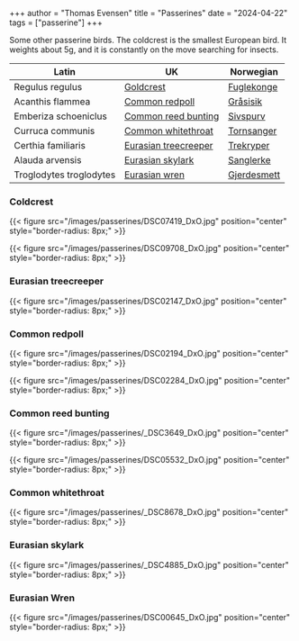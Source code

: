 +++
author = "Thomas Evensen"
title = "Passerines"
date = "2024-04-22"
tags = ["passerine"]
+++

Some other passerine birds. The coldcrest is the smallest European bird. It weights about 5g,
and it is constantly on the move searching for insects.

| Latin      | UK | Norwegian |
| --------- |  --------- |    --------- |
| Regulus regulus | [Goldcrest](https://en.wikipedia.org/wiki/Goldcrest) |  [Fuglekonge](https://no.wikipedia.org/wiki/Fuglekonge) |
| Acanthis flammea | [Common redpoll](https://en.wikipedia.org/wiki/Common_redpoll) |  [Gråsisik](https://no.wikipedia.org/wiki/Gråsisik) |
| Emberiza schoeniclus  | [Common reed bunting](https://en.wikipedia.org/wiki/Common_reed_bunting) |   [Sivspurv](https://no.wikipedia.org/wiki/Sivspurv)     |
| Curruca communis  | [Common whitethroat](https://en.wikipedia.org/wiki/Common_whitethroat) |   [Tornsanger](https://no.wikipedia.org/wiki/Tornsanger)     |
| Certhia familiaris | [Eurasian treecreeper](https://en.wikipedia.org/wiki/Eurasian_treecreeper) |  [Trekryper](https://no.wikipedia.org/wiki/Trekryper) |
| Alauda arvensis | [Eurasian skylark](https://en.wikipedia.org/wiki/Eurasian_skylark) |  [Sanglerke](https://no.wikipedia.org/wiki/Sanglerke) |
| Troglodytes troglodytes | [Eurasian wren](https://en.wikipedia.org/wiki/Eurasian_wren) |  [Gjerdesmett](https://no.wikipedia.org/wiki/Gjerdesmett) |

### Coldcrest

{{< figure src="/images/passerines/DSC07419_DxO.jpg" position="center" style="border-radius: 8px;" >}}

{{< figure src="/images/passerines/DSC09708_DxO.jpg" position="center" style="border-radius: 8px;" >}}

### Eurasian treecreeper

{{< figure src="/images/passerines/DSC02147_DxO.jpg" position="center" style="border-radius: 8px;" >}}

### Common redpoll

{{< figure src="/images/passerines/DSC02194_DxO.jpg" position="center" style="border-radius: 8px;" >}}

{{< figure src="/images/passerines/DSC02284_DxO.jpg" position="center" style="border-radius: 8px;" >}}

### Common reed bunting

{{< figure src="/images/passerines/_DSC3649_DxO.jpg" position="center" style="border-radius: 8px;" >}}

{{< figure src="/images/passerines/DSC05532_DxO.jpg" position="center" style="border-radius: 8px;" >}}

### Common whitethroat

{{< figure src="/images/passerines/_DSC8678_DxO.jpg" position="center" style="border-radius: 8px;" >}}

### Eurasian skylark

{{< figure src="/images/passerines/_DSC4885_DxO.jpg" position="center" style="border-radius: 8px;" >}}

### Eurasian Wren

{{< figure src="/images/passerines/DSC00645_DxO.jpg" position="center" style="border-radius: 8px;" >}}
